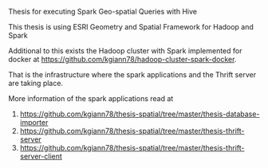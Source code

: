 Thesis for executing Spark Geo-spatial Queries with Hive

This thesis is using ESRI Geometry and Spatial Framework for Hadoop and Spark

Additional to this exists the Hadoop cluster with Spark implemented for docker at https://github.com/kgiann78/hadoop-cluster-spark-docker.

That is the infrastructure where the spark applications and the Thrift server are taking place.

More information of the spark applications read at
1. https://github.com/kgiann78/thesis-spatial/tree/master/thesis-database-importer
2. https://github.com/kgiann78/thesis-spatial/tree/master/thesis-thrift-server
3. https://github.com/kgiann78/thesis-spatial/tree/master/thesis-thrift-server-client
